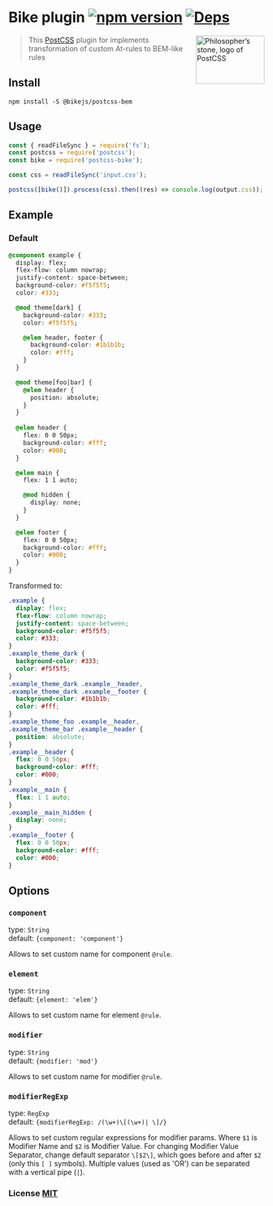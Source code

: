 # Bike plugin [![npm version][npm-image]][npm-url] [![Deps][deps-image]][deps-url]

<img align="right" width="135" height="95"
     title="Philosopher’s stone, logo of PostCSS"
     src="http://postcss.github.io/postcss/logo-leftp.svg">

> This [PostCSS] plugin for implements transformation of custom At-rules to BEM-like rules

[PostCSS]: https://github.com/postcss/postcss
[posthtml-bike]: https://github.com/Satanpit/posthtml-bike

## Install

```
npm install -S @bikejs/postcss-bem
```

## Usage

```javascript
const { readFileSync } = require('fs');
const postcss = require('postcss');
const bike = require('postcss-bike');

const css = readFileSync('input.css');

postcss([bike()]).process(css).then((res) => console.log(output.css));
```

## Example

### Default

```css
@component example {
  display: flex;
  flex-flow: column nowrap;
  justify-content: space-between;
  background-color: #f5f5f5;
  color: #333;

  @mod theme[dark] {
    background-color: #333;
    color: #f5f5f5;

    @elem header, footer {
      background-color: #1b1b1b;
      color: #fff;
    }
  }

  @mod theme[foo|bar] {
    @elem header {
      position: absolute;
    }
  }
  
  @elem header {
    flex: 0 0 50px;
    background-color: #fff;
    color: #000;
  }

  @elem main {
    flex: 1 1 auto;

    @mod hidden {
      display: none;
    }
  }

  @elem footer {
    flex: 0 0 50px;
    background-color: #fff;
    color: #000;
  }
}
```

Transformed to:

```css
.example {
  display: flex;
  flex-flow: column nowrap;
  justify-content: space-between;
  background-color: #f5f5f5;
  color: #333;
}
.example_theme_dark {
  background-color: #333;
  color: #f5f5f5;
}
.example_theme_dark .example__header,
.example_theme_dark .example__footer {
  background-color: #1b1b1b;
  color: #fff;
}
.example_theme_foo .example__header,
.example_theme_bar .example__header {
  position: absolute;
}
.example__header {
  flex: 0 0 50px;
  background-color: #fff;
  color: #000;
}
.example__main {
  flex: 1 1 auto;
}
.example__main_hidden {
  display: none;
}
.example__footer {
  flex: 0 0 50px;
  background-color: #fff;
  color: #000;
}
```

## Options

### `component`

type: `String`  
default: `{component: 'component'}`

Allows to set custom name for component `@rule`.

### `element`

type: `String`  
default: `{element: 'elem'}`

Allows to set custom name for element `@rule`.

### `modifier`

type: `String`  
default: `{modifier: 'mod'}`

Allows to set custom name for modifier `@rule`.

### `modifierRegExp`

type: `RegExp`  
default: `{modifierRegExp: /(\w+)\[(\w+)| \]/}`

Allows to set custom regular expressions for modifier params. Where `$1` is Modifier Name and `$2` is Modifier Value. For 
changing Modifier Value Separator, change default separator `\[$2\]`, which goes before and after `$2` (only this `[ ]` symbols).
Multiple values (used as 'OR') can be separated with a vertical pipe (`|`).


### License [MIT](LICENSE)

[travis-url]: https://travis-ci.org/Bike-JS/postcss-bike
[travis-image]: http://img.shields.io/travis/Bike-JS/postcss-bike.svg?style=flat-square

[npm-url]: https://www.npmjs.org/package/postcss-bike
[npm-image]: http://img.shields.io/npm/v/postcss-bike.svg?style=flat-square

[deps-url]: https://david-dm.org/artem-tolstykh/postcss-bike
[deps-image]: https://david-dm.org/artem-tolstykh/postcss-bike.svg?style=flat-square
